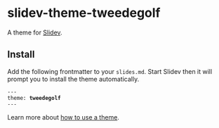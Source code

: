 # slidev-theme-tweedegolf

A theme for [Slidev](https://github.com/slidevjs/slidev).

## Install

Add the following frontmatter to your `slides.md`. Start Slidev then it will prompt you to install the theme automatically.

<pre><code>---
theme: <b>tweedegolf</b>
---</code></pre>

Learn more about [how to use a theme](https://sli.dev/themes/use).
